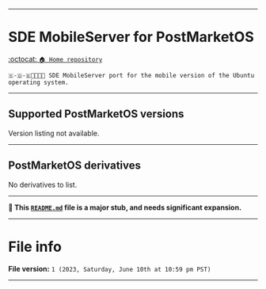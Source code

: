 
***

# SDE MobileServer for PostMarketOS

[:octocat: `🏠️ Home repository`](https://github.com/seanpm2001/SDE_MobileServer/)

`🇸-🇩-🇪📱️🌐️💾️🐧️ SDE MobileServer port for the mobile version of the Ubuntu operating system.`

***

## Supported PostMarketOS versions

Version listing not available.

***

## PostMarketOS derivatives

No derivatives to list.

***

**🌱️ This [`README.md`](/README.md) file is a major stub, and needs significant expansion.**

***

# File info

**File version:** `1 (2023, Saturday, June 10th at 10:59 pm PST)`

***
